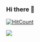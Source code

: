 ### Hi there 👋
[![HitCount](http://hits.dwyl.com/awkale/awkale.svg)](http://hits.dwyl.com/awkale/awkale)

![](https://github-readme-stats.vercel.app/api?username=awkale&show_icons=true&count_private=true&theme=nord)

<!--
**awkale/awkale** is a ✨ _special_ ✨ repository because its `README.md` (this file) appears on your GitHub profile.

Here are some ideas to get you started:

- 🔭 I’m currently working on ...
- 🌱 I’m currently learning ...
- 👯 I’m looking to collaborate on ...
- 🤔 I’m looking for help with ...
- 💬 Ask me about ...
- 📫 How to reach me: ...
- 😄 Pronouns: ...
- ⚡ Fun fact: ...
-->
